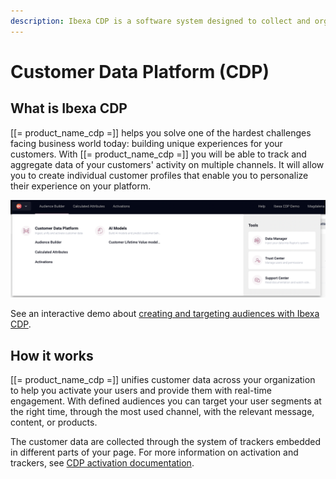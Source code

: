 ```yaml
---
description: Ibexa CDP is a software system designed to collect and organize customer data from multiple sources to build comprehensive customer profiles.
---
```


# Customer Data Platform (CDP)

## What is Ibexa CDP

[[= product_name_cdp =]] helps you solve one of the hardest challenges facing business world today:
building unique experiences for your customers.
With [[= product_name_cdp =]] you will be able to track and aggregate data of your customers' activity on multiple channels.
It will allow you to create individual customer profiles that enable you to personalize their experience on your platform.

![Ibexa CDP control panel](img/cdp_control_panel.png)

See an interactive demo about [creating and targeting audiences with Ibexa CDP](https://www.ibexa.co/resources/interactive-demos/ibexa-cdp).

## How it works

[[= product_name_cdp =]] unifies customer data across your organization
to help you activate your users and provide them with real-time engagement.
With defined audiences you can target your user segments at the right time,
through the most used channel, with the relevant message, content, or products.

The customer data are collected through the system of trackers embedded in different parts of your page.
For more information on activation and trackers, see [CDP activation documentation](cdp_activation.md).
